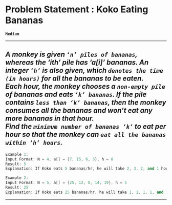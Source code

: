 # Problem Statement : Koko Eating Bananas

**`Medium`**

---

## _A monkey is given `‘n’ piles of bananas`, whereas the ‘ith’ pile has ‘a[i]’ bananas. An integer `‘h’` is also given, which `denotes the time (in hours)` for all the bananas to be eaten. <br> Each hour, the monkey chooses a `non-empty pile` of bananas and eats `‘k’ bananas`. If the pile contains `less than ‘k’ bananas`, then the monkey consumes all the bananas and won’t eat any more bananas in that hour. <br> Find the `minimum number of bananas ‘k’` to eat per hour so that the monkey can `eat all the bananas within ‘h’ hours`._

```cpp
Example 1:
Input Format: N = 4, a[] = {7, 15, 6, 3}, h = 8
Result: 5
Explanation: If Koko eats 5 bananas/hr, he will take 2, 3, 2, and 1 hour to eat the piles accordingly. So, he will take 8 hours to complete all the piles.
```

```cpp
Example 2:
Input Format: N = 5, a[] = {25, 12, 8, 14, 19}, h = 5
Result: 25
Explanation: If Koko eats 25 bananas/hr, he will take 1, 1, 1, 1, and 1 hour to eat the piles accordingly. So, he will take 5 hours to complete all the piles.
```

---
